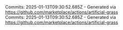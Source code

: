 Commits: 2025-01-13T09:30:52.685Z - Generated via https://github.com/marketplace/actions/artificial-grass
<br>
Commits: 2025-01-13T09:30:52.685Z - Generated via https://github.com/marketplace/actions/artificial-grass
<br>
